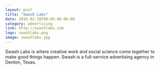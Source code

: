 ```yaml
---
layout: post
title: "Swash Labs"
date: 2016-02-28T00:05:00-06:00
category: advertising
link: http://swashlabs.com
logo: swashlabs.png
image: swashlabs.jpg
---
```

Swash Labs is where creative work and social science come together to make good things happen. Swash is a full-service advertising agency in Denton, Texas.